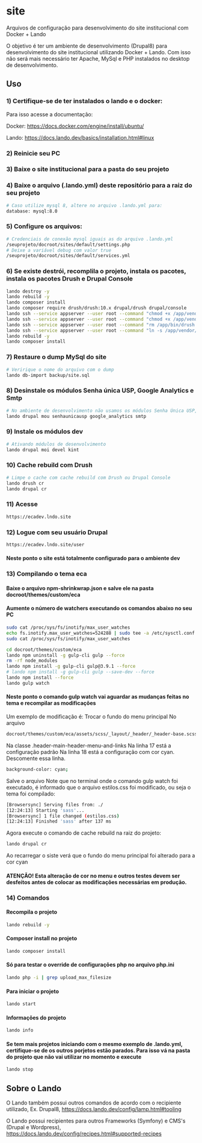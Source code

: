 # site

Arquivos de configuração para desenvolvimento do site institucional com Docker + Lando 

O objetivo é ter um ambiente de desenvolvimento (Drupal8) para desenvolvimento do site institucional utilizando Docker + Lando. Com isso não será mais necessário ter Apache, MySql e PHP instalados no desktop de desenvolvimento.

## Uso

### 1) Certifique-se de ter instalados o lando e o docker:

Para isso acesse a documentação: 

Docker: https://docs.docker.com/engine/install/ubuntu/ 

Lando: https://docs.lando.dev/basics/installation.html#linux

### 2) Reinicie seu PC

### 3) Baixe o site institucional para a pasta do seu projeto

### 4) Baixe o arquivo (.lando.yml) deste repositório para a raiz do seu projeto

```bash
# Caso utilize mysql 8, altere no arquivo .lando.yml para:
database: mysql:8.0
```

### 5) Configure os arquivos:

```bash
# Credenciais de conexão mysql iguais as do arquivo .lando.yml
/seuprojeto/docroot/sites/default/settings.php
# Deixe a variável debug com valor true
/seuprojeto/docroot/sites/default/services.yml
```

### 6) Se existe destrói, recomplila o projeto, instala os pacotes, instala os pacotes Drush e Drupal Console

```bash
lando destroy -y 
lando rebuild -y 
lando composer install
lando composer require drush/drush:10.x drupal/drush drupal/console
lando ssh --service appserver --user root --command "chmod +x /app/vendor/drush/drush/drush"
lando ssh --service appserver --user root --command "chmod +x /app/vendor/drupal/console/bin/drupal"
lando ssh --service appserver --user root --command "rm /app/bin/drush.php"
lando ssh --service appserver --user root --command "ln -s /app/vendor/drush/drush/drush.php /app/bin/drush.php"
lando rebuild -y
lando composer install
```

### 7) Restaure o dump MySql do site 

```bash
# Veririque o nome do arquivo com o dump 
lando db-import backup/site.sql
```

### 8) Desinstale os módulos Senha única USP, Google Analytics e Smtp 

```bash
# No ambiente de desenvolvimento não usamos os módulos Senha Única USP, Google Analytics e SMTP (envio de e-mails)
lando drupal mou senhaunicausp google_analytics smtp
```

### 9) Instale os módulos dev

```bash
# Ativando módulos de desenvolvimento
lando drupal moi devel kint
```

### 10) Cache rebuild com Drush

```bash
# Limpe o cache com cache rebuild com Drush ou Drupal Console
lando drush cr
lando drupal cr
```

### 11) Acesse

```bash
https://ecadev.lndo.site
```

### 12) Logue com seu usuário Drupal

```bash
https://ecadev.lndo.site/user
```

#### Neste ponto o site está totalmente configurado para o ambiente dev

### 13) Compilando o tema eca

#### Baixe o arquivo npm-shrinkwrap.json e salve ele na pasta docroot/themes/custom/eca

#### Aumente o número de watchers executando os comandos abaixo no seu PC 

```bash
sudo cat /proc/sys/fs/inotify/max_user_watches
echo fs.inotify.max_user_watches=524288 | sudo tee -a /etc/sysctl.conf && sudo sysctl -p
sudo cat /proc/sys/fs/inotify/max_user_watches
```

```bash
cd docroot/themes/custom/eca
lando npm uninstall -g gulp-cli gulp --force
rm -rf node_modules
lando npm install -g gulp-cli gulp@3.9.1 --force
# lando npm install -g gulp-cli gulp --save-dev --force
lando npm install --force
lando gulp watch
```

#### Neste ponto o comando gulp watch vai aguardar as mudanças feitas no tema e recompilar as modificações

Um exemplo de modificação é:
Trocar o fundo do menu principal
No arquivo
```bash
docroot/themes/custom/eca/assets/scss/_layout/_header/_header-base.scss
```
Na classe 
.header-main-header-menu-and-links
Na linha 17 está a configuração padrão
Na linha 18 está a configuração com cor cyan. Descomente essa linha.
```bash
background-color: cyan;
```
Salve o arquivo
Note que no terminal onde o comando gulp watch foi executado, é informado que o arquivo estilos.css foi modificado, ou seja o tema foi compilado:
```bash
[Browsersync] Serving files from: ./
[12:24:13] Starting 'sass'...
[Browsersync] 1 file changed (estilos.css)
[12:24:13] Finished 'sass' after 137 ms
```
Agora execute o comando de cache rebuild na raiz do projeto:
```bash
lando drupal cr
```
Ao recarregar o siste verá que o fundo do menu principal foi alterado para a cor cyan

#### ATENÇÃO! Esta alteração de cor no menu e outros testes devem ser desfeitos antes de colocar as modificações necessárias em produção. 

### 14) Comandos

#### Recompila o projeto
```bash
lando rebuild -y
```

#### Composer install no projeto
```bash
lando composer install
```

#### Só para testar o override de configurações php no arquivo php.ini
```bash
lando php -i | grep upload_max_filesize
```

#### Para iniciar o projeto
```bash
lando start
```

#### Informações do projeto
```bash
lando info
```

#### Se tem mais projetos iniciando com o mesmo exemplo de .lando.yml, certifique-se de os outros porjetos estão parados. Para isso vá na pasta do projeto que não vai utilizar no momento e execute
```bash
lando stop
```

## Sobre o Lando

O Lando também possui outros comandos de acordo com o recipiente utilizado, Ex. Drupal8, https://docs.lando.dev/config/lamp.html#tooling

O Lando possui recipientes para outros Frameworks (Symfony) e CMS's (Drupal e Wordpress), https://docs.lando.dev/config/recipes.html#supported-recipes
